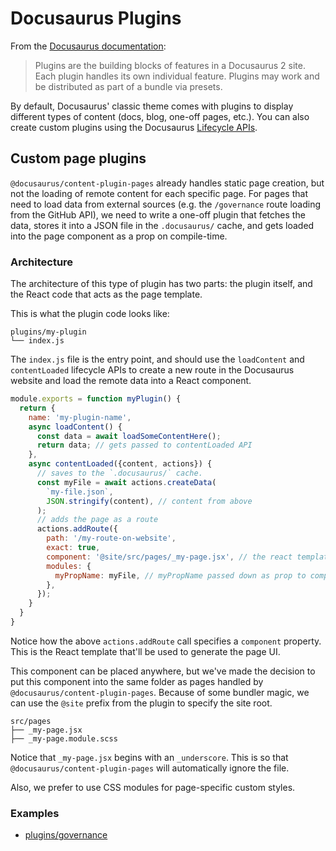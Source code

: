 # Docusaurus Plugins

From the [Docusaurus documentation](https://docusaurus.io/docs/using-plugins):

> Plugins are the building blocks of features in a Docusaurus 2 site. Each plugin
> handles its own individual feature. Plugins may work and be distributed as part
> of a bundle via presets.

By default, Docusaurus' classic theme comes with plugins to display different types
of content (docs, blog, one-off pages, etc.). You can also create custom plugins
using the Docusaurus [Lifecycle APIs](https://docusaurus.io/docs/lifecycle-apis).

## Custom page plugins

`@docusaurus/content-plugin-pages` already handles static page creation, but not the
loading of remote content for each specific page. For pages that need to load data
from external sources (e.g. the `/governance` route loading from the GitHub API),
we need to write a one-off plugin that fetches the data, stores it into a JSON
file in the `.docusaurus/` cache, and gets loaded into the page component as a prop
on compile-time.

### Architecture

The architecture of this type of plugin has two parts: the plugin itself, and the React
code that acts as the page template.

This is what the plugin code looks like:

```
plugins/my-plugin
└── index.js
```

The `index.js` file is the entry point, and should use the `loadContent` and `contentLoaded`
lifecycle APIs to create a new route in the Docusaurus website and load the remote data
into a React component.

```js
module.exports = function myPlugin() {
  return {
    name: 'my-plugin-name',
    async loadContent() {
      const data = await loadSomeContentHere();
      return data; // gets passed to contentLoaded API
    },
    async contentLoaded({content, actions}) {
      // saves to the `.docusaurus/` cache.
      const myFile = await actions.createData(
        `my-file.json`,
        JSON.stringify(content), // content from above
      );
      // adds the page as a route
      actions.addRoute({
        path: '/my-route-on-website',
        exact: true,
        component: '@site/src/pages/_my-page.jsx', // the react template component
        modules: {
          myPropName: myFile, // myPropName passed down as prop to component
        },
      });
    }
  }
}
```

Notice how the above `actions.addRoute` call specifies a `component` property.
This is the React template that'll be used to generate the page UI.

This component can be placed anywhere, but we've made the decision to put this
component into the same folder as pages handled by `@docusaurus/content-plugin-pages`.
Because of some bundler magic, we can use the `@site` prefix from the plugin to specify
the site root.

```
src/pages
├── _my-page.jsx
├── _my-page.module.scss
```

Notice that `_my-page.jsx` begins with an `_underscore`. This is so that
`@docusaurus/content-plugin-pages` will automatically ignore the file.

Also, we prefer to use CSS modules for page-specific custom styles.

### Examples

* [plugins/governance](./governance/index.js)
